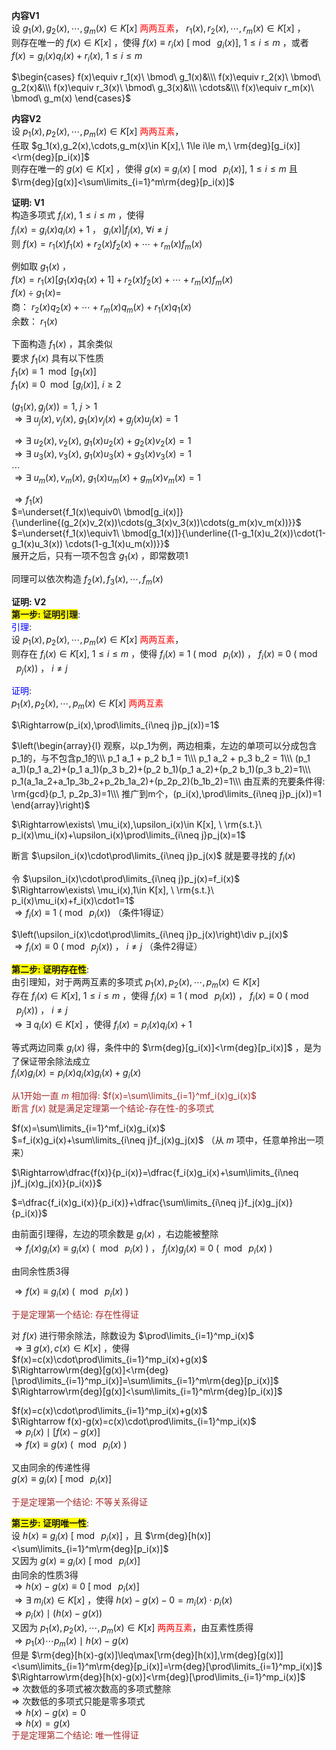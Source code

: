 **内容V1**  
设 $g_1(x),g_2(x),\cdots,g_m(x)\in K[x]$ <font color=red>两两互素</font>， $r_1(x),r_2(x),\cdots,r_m(x)\in K[x]$ ，  
则存在唯一的 $f(x)\in K[x]$ ，使得 $f(x)\equiv r_i(x)\ [\bmod\ g_i(x)],\ 1\le i\le m$ ，或者 $f(x)=g_i(x)q_i(x)+r_i(x),\ 1\le i\le m$  
  
 $\begin{cases}  
f(x)\equiv r_1(x)\ \bmod\ g_1(x)&\\\  
f(x)\equiv r_2(x)\ \bmod\ g_2(x)&\\\  
f(x)\equiv r_3(x)\ \bmod\ g_3(x)&\\\  
\cdots&\\\  
f(x)\equiv r_m(x)\ \bmod\ g_m(x)  
\end{cases}$  
  
**内容V2**  
设 $p_1(x),p_2(x),\cdots,p_m(x)\in K[x]$ <font color=red>两两互素</font>，  
任取 $g_1(x),g_2(x),\cdots,g_m(x)\in K[x],\ 1\le i\le m,\ \rm{deg}[g_i(x)]<\rm{deg}[p_i(x)]$  
则存在唯一的 $g(x)\in K[x]$ ，使得 $g(x)\equiv g_i(x)\ [\bmod\ p_i(x)],\ 1\le i\le m$ 且 $\rm{deg}[g(x)]<\sum\limits_{i=1}^m\rm{deg}[p_i(x)]$  
  
**证明: V1**  
构造多项式 $f_i(x),\ 1\leq i\leq m$ ，使得  
 $f_i(x)=g_i(x)q_i(x)+1$ ， $g_i(x)|f_j(x),\ \forall i\neq j$  
则 $f(x)=r_1(x)f_1(x)+r_2(x)f_2(x)+\cdots+r_m(x)f_m(x)$  
  
例如取 $g_1(x)$ ，  
 $f(x)=r_1(x)[g_1(x)q_1(x)+1]+r_2(x)f_2(x)+\cdots+r_m(x)f_m(x)$  
 $f(x)\div g_1(x)=$  
商： $r_2(x)q_2(x)+\cdots+r_m(x)q_m(x)+r_1(x)q_1(x)$  
余数： $r_1(x)$  
  
下面构造 $f_1(x)$ ，其余类似  
要求 $f_1(x)$ 具有以下性质  
 $f_1(x)\equiv1\ \bmod[g_1(x)]$  
 $f_1(x)\equiv0\ \bmod[g_i(x)],\ i\geq2$  
  
 $(g_1(x),g_j(x))=1,\ j>1$  
 $\Rightarrow\exists\ u_j(x),v_j(x),\ g_1(x)v_j(x)  
+g_j(x)u_j(x)=1$  
  
 $\Rightarrow\exists\ u_2(x),v_2(x),\ g_1(x)u_2(x)  
+g_2(x)v_2(x)=1$  
 $\Rightarrow\exists\ u_3(x),v_3(x),\ g_1(x)u_3(x)  
+g_3(x)v_3(x)=1$  
 $\cdots$  
 $\Rightarrow\exists\ u_m(x),v_m(x),\ g_1(x)u_m(x)  
+g_m(x)v_m(x)=1$  
  
 $\Rightarrow f_1(x)$  
 $=\underset{f_1(x)\equiv0\ \bmod[g_i(x)]}{\underline{(g_2(x)v_2(x))\cdots(g_3(x)v_3(x))\cdots(g_m(x)v_m(x))}}$  
 $=\underset{f_1(x)\equiv1\ \bmod[g_1(x)]}{\underline{(1-g_1(x)u_2(x))\cdot(1-g_1(x)u_3(x))  
\cdots(1-g_1(x)u_m(x))}}$  
展开之后，只有一项不包含 $g_1(x)$ ，即常数项1  
  
同理可以依次构造 $f_2(x),f_3(x),\cdots,f_m(x)$  
  
**证明: V2**  
<span style="background:yellow">**第一步: 证明引理**</span>:  
<font color=blue>引理</font>:  
设 $p_1(x),p_2(x),\cdots,p_m(x)\in K[x]$ <font color=red>两两互素</font>，  
则存在 $f_i(x)\in K[x],\ 1\le i\le m$ ，使得 $f_i(x)\equiv1\ (\bmod\ p_i(x))$ ， $f_i(x)\equiv0\ (\bmod\ p_j(x))$ ， $i\neq j$  
  
<font color=blue>证明</font>:  
 $p_1(x),p_2(x),\cdots,p_m(x)\in K[x]$ <font color=red>两两互素</font>  
  
 $\Rightarrow(p_i(x),\prod\limits_{i\neq j}p_j(x))=1$  
  
 $\left(\begin{array}{l}  
观察，以p_1为例，两边相乘，左边的单项可以分成包含p_1的，与不包含p_1的\\\  
p_1 a_1 + p_2 b_1 = 1\\\  
p_1 a_2 + p_3 b_2 = 1\\\  
(p_1 a_1)(p_1 a_2)+(p_1 a_1)(p_3 b_2)+(p_2 b_1)(p_1 a_2)+(p_2 b_1)(p_3 b_2)=1\\\  
p_1(a_1a_2+a_1p_3b_2+p_2b_1a_2)+(p_2p_2)(b_1b_2)=1\\\  
由互素的充要条件得: \rm{gcd}(p_1, p_2p_3)=1\\\  
推广到m个，(p_i(x),\prod\limits_{i\neq j}p_j(x))=1  
\end{array}\right)$  
  
 $\Rightarrow\exists\ \mu_i(x),\upsilon_i(x)\in K[x], \ \rm{s.t.}\ p_i(x)\mu_i(x)+\upsilon_i(x)\prod\limits_{i\neq j}p_j(x)=1$  
  
断言 $\upsilon_i(x)\cdot\prod\limits_{i\neq j}p_j(x)$ 就是要寻找的 $f_i(x)$  
  
令 $\upsilon_i(x)\cdot\prod\limits_{i\neq j}p_j(x)=f_i(x)$  
 $\Rightarrow\exists\ \mu_i(x),1\in K[x], \ \rm{s.t.}\ p_i(x)\mu_i(x)+f_i(x)\cdot1=1$  
 $\Rightarrow f_i(x)\equiv1\ (\bmod\ p_i(x))$ （条件1得证）  
  
 $\left(\upsilon_i(x)\cdot\prod\limits_{i\neq j}p_j(x)\right)\div p_j(x)$  
 $\Rightarrow f_i(x)\equiv0\ (\bmod\ p_j(x))$ ， $i\neq j$ （条件2得证）  
  
<span style="background:yellow">**第二步: 证明存在性**</span>:  
由引理知，对于两两互素的多项式 $p_1(x),p_2(x),\cdots,p_m(x)\in K[x]$  
存在 $f_i(x)\in K[x],\ 1\le i\le m$ ，使得 $f_i(x)\equiv1\ (\bmod\ p_i(x))$ ， $f_i(x)\equiv0\ (\bmod\ p_j(x))$ ， $i\neq j$  
 $\Rightarrow\exists\ q_i(x)\in K[x]$ ，使得 $f_i(x)=p_i(x)q_i(x)+1$  
  
等式两边同乘 $g_i(x)$ 得，条件中的 $\rm{deg}[g_i(x)]<\rm{deg}[p_i(x)]$ ，是为了保证带余除法成立  
 $f_i(x)g_i(x)=p_i(x)q_i(x)g_i(x)+g_i(x)$  
  
<font color=brown>从1开始一直 $m$ 相加得:  $f(x)=\sum\limits_{i=1}^mf_i(x)g_i(x)$ </font>  
<font color=brown>断言 $f(x)$ 就是满足定理第一个结论-存在性-的多项式</font>  
  
 $f(x)=\sum\limits_{i=1}^mf_i(x)g_i(x)$  
 $=f_i(x)g_i(x)+\sum\limits_{i\neq j}f_j(x)g_j(x)$ （从 $m$ 项中，任意单拎出一项来）  
  
 $\Rightarrow\dfrac{f(x)}{p_i(x)}=\dfrac{f_i(x)g_i(x)+\sum\limits_{i\neq j}f_j(x)g_j(x)}{p_i(x)}$  
  
 $=\dfrac{f_i(x)g_i(x)}{p_i(x)}+\dfrac{\sum\limits_{i\neq j}f_j(x)g_j(x)}{p_i(x)}$  
  
由前面引理得，左边的项余数是 $g_i(x)$ ，右边能被整除  
 $\Rightarrow f_i(x)g_i(x)\equiv g_i(x)\ (\ \bmod\ p_i(x)\ )$ ， $f_j(x)g_j(x)\equiv 0\ (\ \bmod\ p_i(x)\ )$  
  
由同余性质3得  
  
 $\Rightarrow f(x)\equiv g_i(x)\ (\ \bmod\ p_i(x)\ )$  
  
<font color=brown>于是定理第一个结论: 存在性得证</font>  
  
对 $f(x)$ 进行带余除法，除数设为 $\prod\limits_{i=1}^mp_i(x)$  
 $\Rightarrow\exists\ g(x), c(x)\in K[x]$ ，使得 $f(x)=c(x)\cdot\prod\limits_{i=1}^mp_i(x)+g(x)$  
 $\Rightarrow\rm{deg}[g(x)]<\rm{deg}[\prod\limits_{i=1}^mp_i(x)]=\sum\limits_{i=1}^m\rm{deg}[p_i(x)]$  
 $\Rightarrow\rm{deg}[g(x)]<\sum\limits_{i=1}^m\rm{deg}[p_i(x)]$  
  
 $f(x)=c(x)\cdot\prod\limits_{i=1}^mp_i(x)+g(x)$  
 $\Rightarrow f(x)-g(x)=c(x)\cdot\prod\limits_{i=1}^mp_i(x)$  
 $\Rightarrow p_i(x)\mid[f(x)-g(x)]$  
 $\Rightarrow f(x)\equiv g(x)\ (\ \bmod\ p_i(x)\ )$  
  
又由同余的传递性得  
 $g(x)\equiv g_i(x)\ [\bmod\ p_i(x)]$  
  
<font color=brown>于是定理第一个结论: 不等关系得证</font>  
  
<span style="background:yellow">**第三步: 证明唯一性**</span>:  
设 $h(x)\equiv g_i(x)\ [\bmod\ p_i(x)]$ ，且 $\rm{deg}[h(x)]<\sum\limits_{i=1}^m\rm{deg}[p_i(x)]$  
又因为 $g(x)\equiv g_i(x)\ [\bmod\ p_i(x)]$  
由同余的性质3得  
 $\Rightarrow h(x)-g(x)\equiv0\ [\bmod\ p_i(x)]$  
 $\Rightarrow\exists\ m_i(x)\in K[x]$ ，使得 $h(x)-g(x)-0=m_i(x)\cdot p_i(x)$  
 $\Rightarrow p_i(x)\mid(h(x)-g(x))$  
又因为 $p_1(x),p_2(x),\cdots,p_m(x)\in K[x]$ <font color=red>两两互素</font>，由互素性质得  
 $\Rightarrow p_1(x)\cdots p_m(x)\mid h(x)-g(x)$  
但是 $\rm{deg}[h(x)-g(x)]\leq\max[\rm{deg}[h(x)],\rm{deg}[g(x)]]<\sum\limits_{i=1}^m\rm{deg}[p_i(x)]=\rm{deg}[\prod\limits_{i=1}^mp_i(x)]$  
 $\Rightarrow\rm{deg}[h(x)-g(x)]<\rm{deg}[\prod\limits_{i=1}^mp_i(x)]$  
 $\Rightarrow$ 次数低的多项式被次数高的多项式整除  
 $\Rightarrow$ 次数低的多项式只能是零多项式  
 $\Rightarrow h(x)-g(x)=0$  
 $\Rightarrow h(x)=g(x)$  
<font color=brown>于是定理第二个结论: 唯一性得证</font>  
